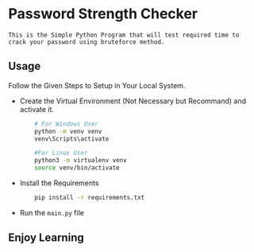 # Password Strength Checker
    This is the Simple Python Program that will test required time to crack your password using bruteforce method.

## Usage
Follow the Given Steps to Setup in Your Local System. 
- Create the Virtual Environment (Not Necessary but Recommand) and activate it.
    ```bash
        # For Windows User
        python -m venv venv
        venv\Scripts\activate

        #For Linux User
        python3 -m virtualenv venv
        source venv/bin/activate

    ```
- Install the Requirements
    ```bash
        pip install -r requirements.txt
    ```
- Run the `main.py` file

## Enjoy Learning